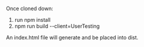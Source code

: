Once cloned down:
1) run npm install
2) npm run build --client=UserTesting

An index.html file will generate and be placed into dist.
